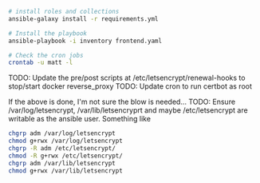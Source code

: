 ```bash
# install roles and collections
ansible-galaxy install -r requirements.yml

# Install the playbook
ansible-playbook -i inventory frontend.yaml

# Check the cron jobs
crontab -u matt -l
```

TODO: Update the pre/post scripts at /etc/letsencrypt/renewal-hooks to stop/start docker reverse_proxy
TODO: Update cron to run certbot as root

If the above is done, I'm not sure the blow is needed...
TODO: Ensure /var/log/letsencrypt, /var/lib/letsencryprt and maybe /etc/letsencrypt are writable as the ansible user.
Something like

```bash
chgrp adm /var/log/letsencrypt
chmod g+rwx /var/log/letsencrypt
chgrp -R adm /etc/letsencrypt/
chmod -R g+rwx /etc/letsencrypt/
chgrp adm /var/lib/letsencrypt
chmod g+rwx /var/lib/letsencrypt
```

